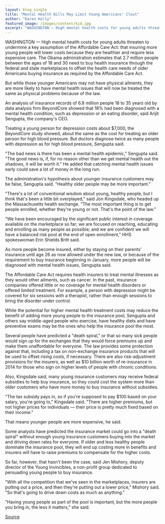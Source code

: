 ```yaml
---
layout: blog_single
title: "Mental Health Bills May Limit Young Americans' Clout"
author: "Karen Kelly"
featured_image: /images/content/kid.jpg
excerpt: "WASHINGTON — High mental health costs for young adults threaten to undermine a key assumption of the Affordable Care Act: that insuring more young people will lower costs because they are healthier and require less expensive care.  The Obama administration estimates that 2.7 million people between the ages of 18 and 30 need to buy health insurance through the federal and state marketplaces to offset the health care needs of older Americans buying insurance as required by the Affordable Care Act."
---
```


WASHINGTON — High mental health costs for young adults threaten to undermine a key assumption of the Affordable Care Act: that insuring more young people will lower costs because they are healthier and require less expensive care.  The Obama administration estimates that 2.7 million people between the ages of 18 and 30 need to buy health insurance through the federal and state marketplaces to offset the health care needs of older Americans buying insurance as required by the Affordable Care Act.


But while those younger Americans may not have physical ailments, they are more likely to have mental health issues that will now be treated the same as physical problems because of the law.


An analysis of insurance records of 6.8 million people 18 to 35 years old by data analysis firm BeyondCore showed that 18% had been diagnosed with a mental health condition, such as depression or an eating disorder, said Arijit Sengupta, the company's CEO.


Treating a young person for depression costs about $7,000, the BeyondCore study showed, about the same as the cost for treating an older person for high blood pressure. But doctors diagnose twice as many people with depression as for high blood pressure, Sengupta said.


"The bad news is there has been a mental health epidemic," Sengupta said. "The good news is, if, for no reason other than we get mental health out the shadows, it will be worth it." He added that catching mental health issues early could save a lot of money in the long run.


The administration's hypothesis about younger insurance customers may be false, Sengupta said. "Healthy older people may be more important."


"There's a lot of conventional wisdom about young, healthy people, but I think that's been a little bit overplayed," said Jon Kingsdale, who headed up the Massachusetts health exchange. "The most important thing is to get people enrolled, whether they're young or not. That's the point of the law."


"We have been encouraged by the significant public interest in coverage available on the marketplace so far; we are focused on reaching, educating and enrolling as many people as possible; and we are confident we will have a balanced risk pool at the end of open enrollment," HHS spokeswoman Erin Shields Britt said.


As more people become insured, either by staying on their parents' insurance until age 26 as now allowed under the new law, or because of the requirement to buy insurance beginning in January, more people will be diagnosed with mental health issues, Sengupta said.


The Affordable Care Act requires health insurers to treat mental illnesses as they would other ailments, such as cancer. In the past, insurance companies offered little or no coverage for mental health disorders or offered limited treatment. For example, a person with depression might be covered for six sessions with a therapist, rather than enough sessions to bring the disorder under control.


While the potential for higher mental health treatment costs may reduce the benefit of adding more young people to the insurance pool, Sengupta and others say middle-aged people who exercise, have healthy diets and have preventive exams may be the ones who help the insurance pool the most.


Several people have predicted a "death spiral," or that so many sick people would sign up for the exchanges that they would force premiums up and make them unaffordable for everyone. The law provides some protection against that, including a tax on non-exchange insurance products that will be used to offset rising costs, if necessary. There are also risk-adjustment provisions for the insurers, as well as $10 billion worth of re-insurance in 2014 for those who sign on higher levels of people with chronic conditions.


Also, Kingsdale said, many young insurance customers may receive federal subsidies to help buy insurance, so they could cost the system more than older customers who have more money to buy insurance without subsidies.


"The tax subsidy pays in, so if you're supposed to pay $100 based on your salary, you're going to," Kingsdale said. "There are higher premiums, but not higher prices for individuals — their price is pretty much fixed based on their income."


That means younger people are more expensive, he said.


Some analysts have predicted the insurance market could go into a "death spiral" without enough young insurance customers buying into the market and driving down rates for everyone. If older and less healthy people dominate the insurance pool, they will end up costing more in benefits and insurers will have to raise premiums to compensate for the higher costs.


So far, however, that hasn't been the case, said Jen Mishory, deputy director of the Young Invincibles, a non-profit group dedicated to persuading young people to buy insurance.


"With all the competition that we've seen in the marketplaces, insurers are putting out a price, and then they're putting out a lower price," Mishory said. "So that's going to drive down costs as much as anything."


"Having young people as part of the pool is important, but the more people you bring in, the less it matters," she said.


[Source](http://www.usatoday.com/story/news/nation/2013/11/06/aca-young-and-healthy-premiums-mental-health/3326533/)